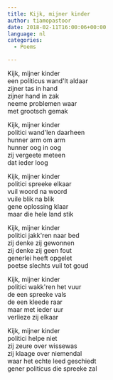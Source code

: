 ```yaml
---
title: Kijk, mijner kinder
author: tiamopastoor
date: 2018-02-11T16:00:06+00:00
language: nl
categories:
  - Poems

---
```

Kijk, mijner kinder  
een politicus wand'lt aldaar  
zijner tas in hand  
zijner hand in zak  
neeme problemen waar  
met grootsch gemak

Kijk, mijner kinder  
politici wand'len daarheen  
hunner arm om arm  
hunner oog in oog  
zij vergeete meteen  
dat ieder loog

Kijk, mijner kinder  
politici spreeke elkaar  
vuil woord na woord  
vuile blik na blik  
gene oplossing klaar  
maar die hele land stik

Kijk, mijner kinder  
politici jakk'ren naar bed  
zij denke zij gewonnen  
zij denke zij geen fout  
generlei heeft opgelet  
poetse slechts vuil tot goud

Kijk, mijner kinder  
politici wakk'ren het vuur  
de een spreeke vals  
de een kleede raar  
maar met ieder uur  
verlieze zij elkaar

Kijk, mijner kinder  
politici helpe niet  
zij zeure over wissewas  
zij klaage over niemendal  
waar het echte leed geschiedt  
gener politicus die spreeke zal